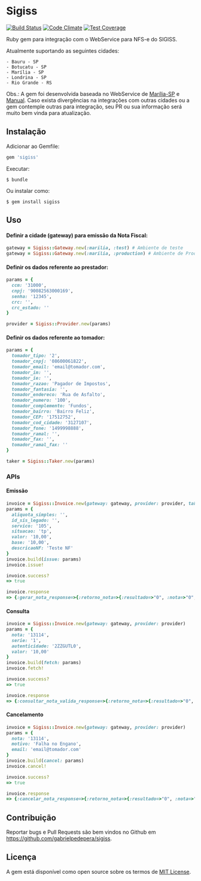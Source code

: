 # Sigiss

[![Build Status](https://travis-ci.org/gabrielpedepera/sigiss.svg?branch=master)](https://travis-ci.org/gabrielpedepera/sigiss) [![Code Climate](https://codeclimate.com/github/gabrielpedepera/sigiss/badges/gpa.svg)](https://codeclimate.com/github/gabrielpedepera/sigiss) [![Test Coverage](https://codeclimate.com/github/gabrielpedepera/sigiss/badges/coverage.svg)](https://codeclimate.com/github/gabrielpedepera/sigiss/coverage)

Ruby gem para integração com o WebService para NFS-e do SIGISS.

Atualmente suportando as seguintes cidades:

    - Bauru - SP
    - Botucatu - SP
    - Marília - SP
    - Londrina - SP
    - Rio Grande - RS

Obs.: A gem foi desenvolvida baseada no WebService de [Marília-SP](https://marilia.sigiss.com.br/marilia/ws/sigiss_ws.php) e [Manual]( http://www.bauru.sp.gov.br/arquivos/arquivos_site/sec_financas/nfse_manual_webservice.pdf).
Caso exista divergências na integrações com outras cidades ou a gem contemple outras para integração,
seu PR ou sua informação será muito bem vinda para atualização.

## Instalação

Adicionar ao Gemfile:

```ruby
gem 'sigiss'
```

Executar:

    $ bundle

Ou instalar como:

    $ gem install sigiss

## Uso

#### Definir a cidade (gateway) para emissão da Nota Fiscal:

```ruby
gateway = Sigiss::Gateway.new(:marilia, :test) # Ambiente de teste
gateway = Sigiss::Gateway.new(:marilia, :production) # Ambiente de Produção
```

#### Definir os dados referente ao prestador:

```ruby
params = {
  ccm: '31000',
  cnpj: '90082563000169',
  senha: '12345',
  crc: '',
  crc_estado: ''
}
```

```ruby
provider = Sigiss::Provider.new(params)
```

#### Definir os dados referente ao tomador:

```ruby
params = {
  tomador_tipo: '2',
  tomador_cnpj: '08600061822',
  tomador_email: 'email@tomador.com',
  tomador_im: '',
  tomador_ie: '',
  tomador_razao: 'Pagador de Impostos',
  tomador_fantasia: '',
  tomador_endereco: 'Rua de Asfalto',
  tomador_numero: '100',
  tomador_complemento: 'Fundos',
  tomador_bairro: 'Bairro Feliz',
  tomador_CEP: '17512752',
  tomador_cod_cidade: '3127107',
  tomador_fone: '1499998888',
  tomador_ramal: '',
  tomador_fax: '',
  tomador_ramal_fax: ''
}
```

```ruby
taker = Sigiss::Taker.new(params)
```

### APIs

#### Emissão
```ruby
invoice = Sigiss::Invoice.new(gateway: gateway, provider: provider, taker: taker)
params = {
  aliquota_simples: '',
  id_sis_legado: '',
  servico: '105',
  situacao: 'tp',
  valor: '10,00',
  base: '10,00',
  descricaoNF: 'Teste NF'
}
invoice.build(issue: params)
invoice.issue!
```

```ruby
invoice.success?
=> true
```

```ruby
invoice.response
=> {:gerar_nota_response=>{:retorno_nota=>{:resultado=>"0", :nota=>"0", :link_impressao=>{:"@xsi:type"=>"xsd:string"}, :"@xsi:type"=>"tns:tcRetornoNota"}, :descricao_erros=>{:item=>{:id=>"0", :descricao_processo=>"Processo Geral", :descricao_erro=>"Senha não pode ser verificada", :"@xsi:type"=>"tns:tcEstruturaDescricaoErros"}, :"@xsi:type"=>"SOAP-ENC:Array", :"@soap_enc:array_type"=>"tns:tcEstruturaDescricaoErros[1]"}, :"@xmlns:ns1"=>"urn:sigiss_ws"}}
```

#### Consulta
```ruby
invoice = Sigiss::Invoice.new(gateway: gateway, provider: provider)
params = {
  nota: '13114',
  serie: '1',
  autenticidade: '2ZZGUTL0',
  valor: '10,00'
}
invoice.build(fetch: params)
invoice.fetch!
```

```ruby
invoice.success?
=> true
```

```ruby
invoice.response
=> {:consultar_nota_valida_response=>{:retorno_nota=>{:resultado=>"0", :nota=>"0", :link_impressao=>{:"@xsi:type"=>"xsd:string"}, :"@xsi:type"=>"tns:tcRetornoNota"}, :descricao_erros=>{:item=>{:id=>"0", :descricao_processo=>"Processo Geral", :descricao_erro=>"Valor da nota precisa ser informada.", :"@xsi:type"=>"tns:tcEstruturaDescricaoErros"}, :"@xsi:type"=>"SOAP-ENC:Array", :"@soap_enc:array_type"=>"tns:tcEstruturaDescricaoErros[1]"}, :"@xmlns:ns1"=>"urn:sigiss_ws"}}
```

#### Cancelamento
```ruby
invoice = Sigiss::Invoice.new(gateway: gateway, provider: provider)
params = {
  nota: '13114',
  motivo: 'Falha no Engano',
  email: 'email@tomador.com'
}
invoice.build(cancel: params)
invoice.cancel!
```

```ruby
invoice.success?
=> true
```

```ruby
invoice.response
=> {:cancelar_nota_response=>{:retorno_nota=>{:resultado=>"0", :nota=>"0", :link_impressao=>{:"@xsi:type"=>"xsd:string"}, :"@xsi:type"=>"tns:tcRetornoNota"}, :descricao_erros=>{:item=>{:id=>"0", :descricao_processo=>"Processo Geral", :descricao_erro=>"Dados de identificação não encontrados.", :"@xsi:type"=>"tns:tcEstruturaDescricaoErros"}, :"@xsi:type"=>"SOAP-ENC:Array", :"@soap_enc:array_type"=>"tns:tcEstruturaDescricaoErros[1]"}, :"@xmlns:ns1"=>"urn:sigiss_ws"}}
```

## Contribuição

Reportar bugs e Pull Requests são bem vindos no Github em https://github.com/gabrielpedepera/sigiss.


## Licença

A gem está disponível como open source sobre os termos de [MIT License](http://opensource.org/licenses/MIT).
